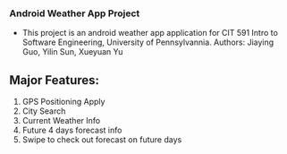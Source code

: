 ### Android Weather App Project
* This project is an android weather app application for CIT 591 Intro to Software Engineering, University of Pennsylvannia.
Authors: Jiaying Guo, Yilin Sun, Xueyuan Yu

## Major Features:
1. GPS Positioning 
Apply 
2. City Search
3. Current Weather Info
4. Future 4 days forecast info
5. Swipe to check out forecast on future days
